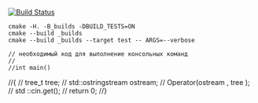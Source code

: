 [![Build Status](https://travis-ci.org/Link-God/tree.svg?branch=master)](https://travis-ci.org/Link-God/tree)
```
cmake -H. -B_builds -DBUILD_TESTS=ON
cmake --build _builds
cmake --build _builds --target test -- ARGS=--verbose
```

	// необходимый код для выполнение консольных команд 
	//
	//int main()
  //{
  //  tree_t tree;
	//  std::ostringstream ostream;
	//  Operator(ostream , tree );
	//  std ::cin.get();
  //  return 0;
  //}
